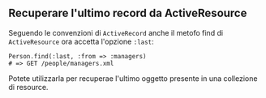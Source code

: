 ## Recuperare l'ultimo record da ActiveResource

Seguendo le convenzioni di `ActiveRecord` anche il metofo find di `ActiveResource` ora accetta l'opzione `:last`:

	Person.find(:last, :from => :managers)
	# => GET /people/managers.xml

Potete utilizzarla per recuperae l'ultimo oggetto presente in una collezione di resource.
